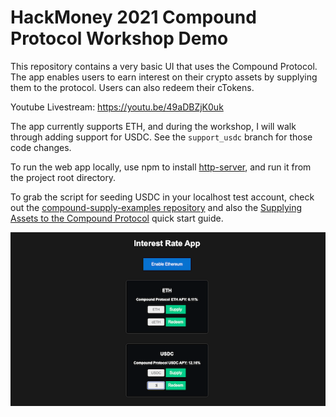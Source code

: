 # HackMoney 2021 Compound Protocol Workshop Demo

This repository contains a very basic UI that uses the Compound Protocol. The app enables users to earn interest on their crypto assets by supplying them to the protocol. Users can also redeem their cTokens.

Youtube Livestream: https://youtu.be/49aDBZjK0uk

The app currently supports ETH, and during the workshop, I will walk through adding support for USDC. See the `support_usdc` branch for those code changes.

To run the web app locally, use npm to install [http-server](https://www.npmjs.com/package/http-server), and run it from the project root directory.

To grab the script for seeding USDC in your localhost test account, check out the [compound-supply-examples repository](https://github.com/compound-developers/compound-supply-examples/tree/master/seed-account-with-erc20) and also the [Supplying Assets to the Compound Protocol](https://medium.com/compound-finance/supplying-assets-to-the-compound-protocol-ec2cf5df5aa) quick start guide.

![Interest Rate App Screenshot](https://raw.githubusercontent.com/ajb413/compound-hackmoney-2021/master/screenshot.png)
